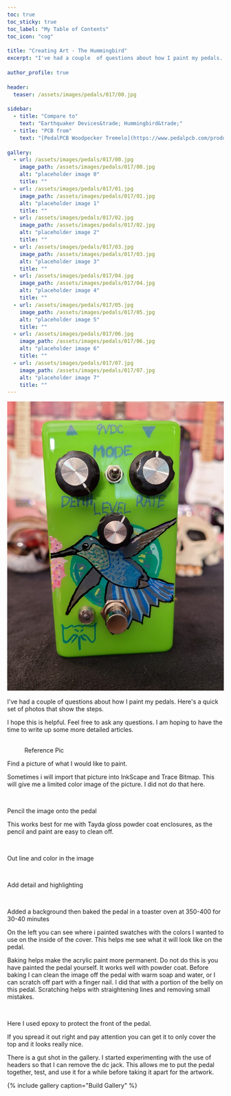 ```yaml
---
toc: true
toc_sticky: true
toc_label: "My Table of Contents"
toc_icon: "cog"

title: "Creating Art - The Hummingbird"
excerpt: "I've had a couple  of questions about how I paint my pedals. Here's a quick set of photos that show the steps. "

author_profile: true

header:
  teaser: /assets/images/pedals/017/00.jpg

sidebar:
  - title: "Compare to"
    text: "Earthquaker Devices&trade; Hummingbird&trade;"
  - title: "PCB from"
    text: "[PedalPCB Woodpecker Tremelo](https://www.pedalpcb.com/product/woodpecker/)"

gallery:
  - url: /assets/images/pedals/017/00.jpg
    image_path: /assets/images/pedals/017/00.jpg
    alt: "placeholder image 0"
    title: ""
  - url: /assets/images/pedals/017/01.jpg
    image_path: /assets/images/pedals/017/01.jpg
    alt: "placeholder image 1"
    title: ""
  - url: /assets/images/pedals/017/02.jpg
    image_path: /assets/images/pedals/017/02.jpg
    alt: "placeholder image 2"
    title: ""
  - url: /assets/images/pedals/017/03.jpg
    image_path: /assets/images/pedals/017/03.jpg
    alt: "placeholder image 3"
    title: ""
  - url: /assets/images/pedals/017/04.jpg
    image_path: /assets/images/pedals/017/04.jpg
    alt: "placeholder image 4"
    title: ""
  - url: /assets/images/pedals/017/05.jpg
    image_path: /assets/images/pedals/017/05.jpg
    alt: "placeholder image 5"
    title: ""
  - url: /assets/images/pedals/017/06.jpg
    image_path: /assets/images/pedals/017/06.jpg
    alt: "placeholder image 6"
    title: ""
  - url: /assets/images/pedals/017/07.jpg
    image_path: /assets/images/pedals/017/07.jpg
    alt: "placeholder image 7"
    title: ""
---
```


[![header](/assets/images/pedals/017.jpg)](/assets/images/pedals/017.jpg)

I've had a couple  of questions about how I paint my pedals. Here's a quick set of photos that show the steps. 

I hope this is helpful. Feel free to ask any questions. I am hoping to have the time to write up some more detailed articles.

<figure class="align-center">
  <a href="{{ site.url }}{{ site.baseurl }}/assets/images/pedals/017/00.jpg"><img src="{{ site.url }}{{ site.baseurl }}/assets/images/pedals/017/00.jpg" alt=""></a>
  <figcaption>Reference Pic</figcaption>
</figure>

Find a picture of what I would like to paint.

Sometimes i will import that picture into InkScape and Trace Bitmap. This will give me a limited color image of the picture. I did not do that here.

<figure style="width: 480px" class="align-center">
  <a href="{{ site.url }}{{ site.baseurl }}/assets/images/pedals/017/01.jpg"><img src="{{ site.url }}{{ site.baseurl }}/assets/images/pedals/017/01.jpg" alt=""></a>
</figure>

Pencil the image onto the pedal

This works best for me with Tayda gloss powder coat enclosures, as the pencil and paint are easy to clean off.

<figure style="width: 480px" class="align-center">
  <a href="{{ site.url }}{{ site.baseurl }}/assets/images/pedals/017/02.jpg"><img src="{{ site.url }}{{ site.baseurl }}/assets/images/pedals/017/02.jpg" alt=""></a>
</figure>

Out line and color in the image

<figure style="width: 480px" class="align-center">
  <a href="{{ site.url }}{{ site.baseurl }}/assets/images/pedals/017/03.jpg"><img src="{{ site.url }}{{ site.baseurl }}/assets/images/pedals/017/03.jpg" alt=""></a>
</figure>

Add detail and highlighting

<figure style="width: 480px" class="align-center">
  <a href="{{ site.url }}{{ site.baseurl }}/assets/images/pedals/017/04.jpg"><img src="{{ site.url }}{{ site.baseurl }}/assets/images/pedals/017/04.jpg" alt=""></a>
</figure>

Added a background then baked the pedal in a toaster oven at 350-400 for 30-40 minutes

On the left you can see where i painted swatches with the colors I wanted to use on the inside of the cover. This helps me see what it will look like on the pedal.

Baking helps make the acrylic paint more permanent. Do not do this is you have painted the pedal yourself. It works well with powder coat. Before baking I can clean the image off the pedal with warm soap and water, or I can scratch off part with a finger nail. I did that with a portion of the belly on this pedal. Scratching helps with straightening lines and removing small mistakes.

<figure style="width: 480px" class="align-center">
  <a href="{{ site.url }}{{ site.baseurl }}/assets/images/pedals/017/05.jpg"><img src="{{ site.url }}{{ site.baseurl }}/assets/images/pedals/017/05.jpg" alt=""></a>
</figure>

Here I used epoxy to protect the front of the pedal.

If you spread it out right and pay attention you can get it to only cover the top and it looks really nice.

There is a gut shot in the gallery. I started experimenting with the use of headers so that I can remove the dc jack. This allows me to put the pedal together, test, and use it for a while before taking it apart for the artwork.

{% include gallery caption="Build Gallery" %}